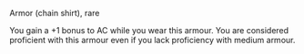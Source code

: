 Armor (chain shirt), rare 

You gain a +1 bonus to AC while you wear this armour. You are considered proficient with this armour even if you lack proficiency with medium armour.